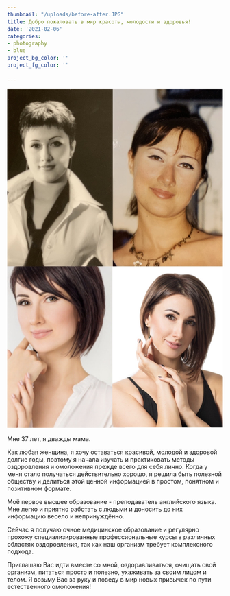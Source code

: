 ```yaml
---
thumbnail: "/uploads/before-after.JPG"
title: Добро пожаловать в мир красоты, молодости и здоровья!
date: '2021-02-06'
categories:
- photography
- blue
project_bg_color: ''
project_fg_color: ''

---
```

![](/uploads/before-after.JPG)

Мне 37 лет, я дважды мама.  
  
Как любая женщина, я хочу оставаться красивой, молодой и здоровой долгие годы, поэтому я начала изучать и практиковать методы оздоровления и омоложения прежде всего для себя лично. Когда у меня стало получаться действительно хорошо, я решила быть полезной обществу и делиться этой ценной информацией в простом, понятном и позитивном формате.  
  
Моё первое высшее образование - преподаватель английского языка. Мне легко и приятно работать с людьми и доносить до них информацию весело и непринуждённо.  
  
Сейчас я получаю очное медицинское образование и регулярно прохожу специализированные профессиональные курсы в различных областях оздоровления, так как наш организм требует комплексного подхода.

  
Приглашаю Вас идти вместе со мной, оздоравливаться, очищать свой организм, питаться просто и полезно, ухаживать за своим лицом и телом. Я возьму Вас за руку и поведу в мир новых привычек по пути естественного омоложения!
